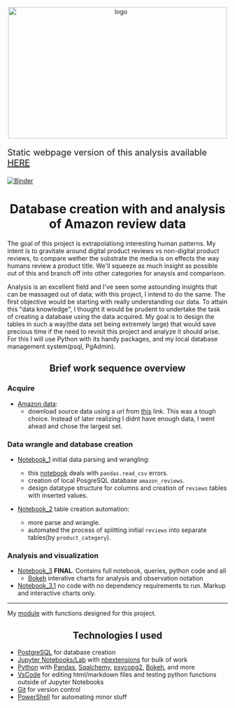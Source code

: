 <p align="center">
    <img src="https://pmcvariety.files.wordpress.com/2018/01/amazon-logo.jpg?w=1000&h=562&crop=1" alt="logo" width="500" height="300"/>
</p>

<p style="text-align:left; font-size:20px;">Static webpage version of this analysis available <a href="https://ukrainian-serge.github.io/amazon_reviews.io/">HERE</a></p>
  
[![Binder](https://mybinder.org/badge_logo.svg)](https://mybinder.org/v2/gh/ukrainian-serge/amazon_reviews.io/master)



<h1  align="center">Database creation with and analysis of Amazon review data</h1>

The goal of this project is extrapolationg interesting human patterns. My intent is to gravitate around digital product reviews vs non-digital product reviews, to compare wether the substrate the media is on effects the way humans review a product title. We'll squeeze as much insight as possible out of this and branch off into other categories for anaysis and comparison.

Analysis is an excellent field and I've seen some astounding insights that can be massaged out of data; with this project, I intend to do the same. The first objective would be starting with really understanding our data. To attain this "data knowledge", I thought it would be prudent to undertake the task of creating a database using the data acquired. My goal is to design the tables in such a way(the data set being extremely large) that would save precious time if the need to revisit this project and analyze it should arise. For this I will use  Python with its handy packages, and my local database management system(psql, PgAdmin). 


<h2 align="center">Brief work sequence overview</h2>

<h3 align="left">Acquire</h3>

 - [Amazon data](https://s3.amazonaws.com/amazon-reviews-pds/readme.html):
    - download source data using a url from [this](https://s3.amazonaws.com/amazon-reviews-pds/tsv/index.txt) link.
        This was a tough choice. Instead of later realizing I didnt have enough data, I went ahead and chose the largest set. 
    
<h3 align="left">Data wrangle and database creation</h3>

 - [Notebook_1](https://github.com/ukrainian-serge/amazon_reviews.io/blob/master/notebooks/NOTEBOOK_1.0.ipynb) initial data parsing and wrangling:
      - this [notebook](https://github.com/ukrainian-serge/amazon_reviews.io/blob/master/notebooks/NOTEBOOK_1.1_LOG_explore.ipynb) deals with `pandas.read_csv` errors.
      - creation of local PosgreSQL database `amazon_reviews`.
      - design datatype structure for columns and creation of `reviews` tables with inserted values.
    
 - [Notebook_2](https://github.com/ukrainian-serge/amazon_reviews.io/blob/master/notebooks/NOTEBOOK_2.0.ipynb) table creation automation:
      - more parse and wrangle.
      - automated the process of splitting initial `reviews` into separate tables(by `product_category`).

<h3 align="left">Analysis and visualization</h3>

 - [Notebook_3](https://github.com/ukrainian-serge/amazon_reviews.io/blob/master/notebooks/NOTEBOOK_3.0_FINAL.ipynb) **FINAL**. Contains full notebook, queries, python code and all
    - [Bokeh](https://docs.bokeh.org/en/latest/docs/gallery.html) interative charts for analysis and observation notation
 - [Notebook_3.1](https://github.com/ukrainian-serge/amazon_reviews.io/blob/master/notebooks/NOTEBOOK_3.1_NO_CODE.ipynb) no code with no dependency requirements to run. Markup and interactive charts only.
 
---

My [module](https://github.com/ukrainian-serge/amazon_reviews.io/blob/master/notebooks/amazon_reviews_module.py) with functions designed for this project.

<h2 align="center">Technologies I used</h2>

 - [PostgreSQL](https://www.postgresql.org/download/) for database creation  
 - [Jupyter Notebooks/Lab](https://jupyterlab.readthedocs.io/en/stable/getting_started/installation.html) with [nbextensions](https://jupyter-contrib-nbextensions.readthedocs.io/en/latest/) for bulk of work  
 - [Python](https://www.python.org/) with [Pandas](https://pandas.pydata.org/), [Sqalchemy](https://www.sqlalchemy.org/), [psycopg2](https://pypi.org/project/psycopg2/), [Bokeh](https://docs.bokeh.org/en/latest/docs/gallery.html), and more
 - [VsCode](https://code.visualstudio.com/) for editing html/markdown files and testing python functions outside of Jupyter Notebooks
 - [Git](https://git-scm.com/) for version control
 - [PowerShell](https://docs.microsoft.com/en-us/powershell/) for automating minor stuff

